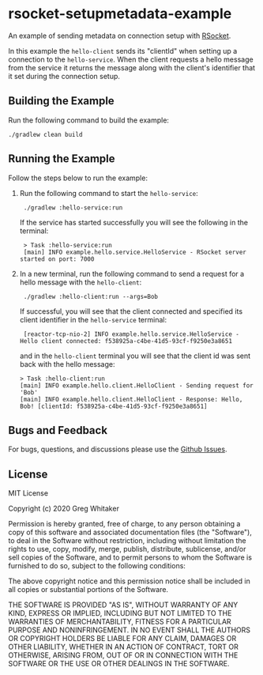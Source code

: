 # rsocket-setupmetadata-example
An example of sending metadata on connection setup with [RSocket](http://rsocket.io).

In this example the `hello-client` sends its "clientId" when setting up a connection to the `hello-service`. When the client
requests a hello message from the service it returns the message along with the client's identifier that it set during
the connection setup.

## Building the Example
Run the following command to build the example:

    ./gradlew clean build
    
## Running the Example
Follow the steps below to run the example:

1. Run the following command to start the `hello-service`:

        ./gradlew :hello-service:run
        
    If the service has started successfully you will see the following in the terminal:
    
        > Task :hello-service:run
        [main] INFO example.hello.service.HelloService - RSocket server started on port: 7000
        
2. In a new terminal, run the following command to send a request for a hello message with the `hello-client`:

        ./gradlew :hello-client:run --args=Bob
        
   If successful, you will see that the client connected and specified its client identifier in the `hello-service` terminal:
   
        [reactor-tcp-nio-2] INFO example.hello.service.HelloService - Hello client connected: f538925a-c4be-41d5-93cf-f9250e3a8651
        
   and in the `hello-client` terminal you will see that the client id was sent back with the hello message:
   
       > Task :hello-client:run
       [main] INFO example.hello.client.HelloClient - Sending request for 'Bob'
       [main] INFO example.hello.client.HelloClient - Response: Hello, Bob! [clientId: f538925a-c4be-41d5-93cf-f9250e3a8651]

## Bugs and Feedback
For bugs, questions, and discussions please use the [Github Issues](https://github.com/gregwhitaker/rsocket-setupmetadata-example/issues).

## License
MIT License

Copyright (c) 2020 Greg Whitaker

Permission is hereby granted, free of charge, to any person obtaining a copy
of this software and associated documentation files (the "Software"), to deal
in the Software without restriction, including without limitation the rights
to use, copy, modify, merge, publish, distribute, sublicense, and/or sell
copies of the Software, and to permit persons to whom the Software is
furnished to do so, subject to the following conditions:

The above copyright notice and this permission notice shall be included in all
copies or substantial portions of the Software.

THE SOFTWARE IS PROVIDED "AS IS", WITHOUT WARRANTY OF ANY KIND, EXPRESS OR
IMPLIED, INCLUDING BUT NOT LIMITED TO THE WARRANTIES OF MERCHANTABILITY,
FITNESS FOR A PARTICULAR PURPOSE AND NONINFRINGEMENT. IN NO EVENT SHALL THE
AUTHORS OR COPYRIGHT HOLDERS BE LIABLE FOR ANY CLAIM, DAMAGES OR OTHER
LIABILITY, WHETHER IN AN ACTION OF CONTRACT, TORT OR OTHERWISE, ARISING FROM,
OUT OF OR IN CONNECTION WITH THE SOFTWARE OR THE USE OR OTHER DEALINGS IN THE
SOFTWARE.